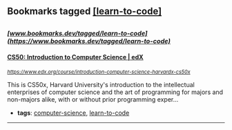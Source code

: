 ## Bookmarks tagged [[learn-to-code]](https://www.bookmarks.dev/search?q=[learn-to-code])

_<sup><sup>[www.bookmarks.dev/tagged/learn-to-code](https://www.bookmarks.dev/tagged/learn-to-code)</sup></sup>_
---
#### [CS50: Introduction to Computer Science | edX](https://www.edx.org/course/introduction-computer-science-harvardx-cs50x)
_<sup>https://www.edx.org/course/introduction-computer-science-harvardx-cs50x</sup>_

This is CS50x, Harvard University's introduction to the intellectual enterprises of computer science and the art of programming for majors and non-majors alike, with or without prior programming exper...
* **tags**: [computer-science](../tagged/computer-science.md), [learn-to-code](../tagged/learn-to-code.md)
---
